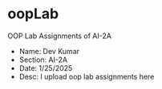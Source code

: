 # oopLab
OOP Lab Assignments of AI-2A

* Name: Dev Kumar
* Section: AI-2A
* Date: 1/25/2025
* Desc: I upload oop lab assignments here
